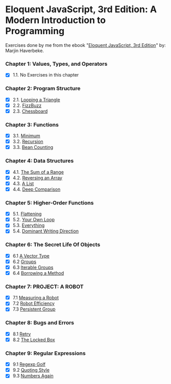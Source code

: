 # Eloquent JavaScript, 3rd Edition: A Modern Introduction to Programming

Exercises done by me from the ebook "[Eloquent JavaScript, 3rd Edition][1]" by: Marjin Haverbeke.

### Chapter 1: Values, Types, and Operators

-   [x] 1.1. No Exercises in this chapter

### Chapter 2: Program Structure

-   [x] 2.1. [Looping a Triangle](./2_program_structure/triangle.js)
-   [x] 2.2. [FizzBuzz](./2_program_structure/fizz_buzz.js)
-   [x] 2.3. [Chessboard](./2_program_structure/chessboard.js)

### Chapter 3: Functions

-   [x] 3.1. [Minimum](./3_functions/minimum.js)
-   [x] 3.2. [Recursion](./3_functions/recursion.js)
-   [x] 3.3. [Bean Counting](./3_functions/bean_counting.js)

### Chapter 4: Data Structures

-   [x] 4.1. [The Sum of a Range](./4_data_structures/range_sum.js)
-   [x] 4.2. [Reversing an Array](./4_data_structures/reverse_array.js)
-   [x] 4.3. [A List](./4_data_structures/a_list.js)
-   [x] 4.4. [Deep Comparison](./4_data_structures/deep_comparison.js)

### Chapter 5: Higher-Order Functions

-   [x] 5.1. [Flattening](./5_higher-order_functions/flattening.js)
-   [x] 5.2. [Your Own Loop](./5_higher-order_functions/your_own_loop.js)
-   [x] 5.3. [Everything](./5_higher-order_functions/everything.js)
-   [x] 5.4. [Dominant Writing Direction](./5_higher-order_functions/dominant_writing_direction.js)

### Chapter 6: The Secret Life Of Objects

-   [x] 6.1 [A Vector Type](./6_secret_life_of_objects/vector.js)
-   [x] 6.2 [Groups](./6_secret_life_of_objects/groups.js)
-   [x] 6.3 [Iterable Groups](./6_secret_life_of_objects/iterable_groups.js)
-   [x] 6.4 [Borrowing a Method](./6_secret_life_of_objects/borrowing_method.js)

### Chapter 7: PROJECT: A ROBOT

-   [x] 7.1 [Measuring a Robot](./7_a_robot/measuring_a_robot.js)
-   [x] 7.2 [Robot Efficiency](./7_a_robot/robot_efficiency.js)
-   [x] 7.3 [Persistent Group](./7_a_robot/persistent_group.js)

### Chapter 8: Bugs and Errors

-   [x] 8.1 [Retry](./8_bugs_and_errors/retry.js)
-   [x] 8.2 [The Locked Box](./8_bugs_and_errors/locked_box.js)

### Chapter 9: Regular Expressions

-   [x] 9.1 [Regexp Golf](./9_regular_expressions/regexp_golf.js)
-   [x] 9.2 [Quoting Style](./9_regular_expressions/quoting_style.js)
-   [x] 9.3 [Numbers Again](./9_regular_expressions/numbers_again.js)

[1]: https://eloquentjavascript.net/
